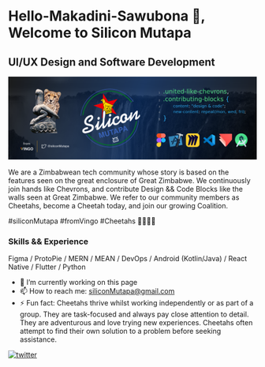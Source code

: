 # Hello-Makadini-Sawubona 👋, Welcome to Silicon Mutapa
## UI/UX Design and Software Development 
![UI/UX Design and Software Development ](https://github.com/siliconMutapa/siliconMutapa/blob/main/GitHubBanner.png)


We are a Zimbabwean tech community whose story is based on the features seen on the great enclosure of Great Zimbabwe. We continuously join hands like Chevrons, and contribute Design && Code Blocks like the walls seen at Great Zimbabwe. We refer to our community members as Cheetahs, become a Cheetah today, and join our growing Coalition. 

#siliconMutapa #fromVingo #Cheetahs 🐆🇿🇼🦾


### Skills && Experience

Figma / ProtoPie / MERN / MEAN / DevOps / Android (Kotlin/Java) / React Native / Flutter / Python


- 🔭 I’m currently working on this page 
- 📫 How to reach me: siliconMutapa@gmail.com 
- ⚡ Fun fact: Cheetahs thrive whilst working independently or as part of a group. They are task-focused and always pay close attention to detail. They are adventurous and love trying new experiences. Cheetahs often attempt to find their own solution to a problem before seeking assistance. 


[<img src='https://cdn.jsdelivr.net/npm/simple-icons@3.0.1/icons/twitter.svg' alt='twitter' height='40'>](https://twitter.com/siliconMutapa)  
